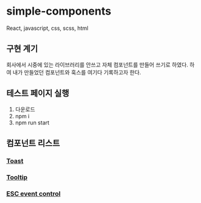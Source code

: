 # simple-components

React, javascript, css, scss, html

## 구현 계기

회사에서 시중에 있는 라이브러리를 안쓰고 자체 컴포넌트를 만들어 쓰기로 하였다.
하여 내가 만들었던 컴포넌트와 훅스를 여기다 기록하고자 한다.

## 테스트 페이지 실행

1. 다운로드
2. npm i
3. npm run start

## 컴포넌트 리스트

### [Toast](https://github.com/QuanJinLian/simple-components/tree/main/src/components/toast)

### [Tooltip](https://github.com/QuanJinLian/simple-components/tree/main/src/components/tooltip)

### [ESC event control](https://github.com/QuanJinLian/simple-components/tree/main/src/components/escEventContorl)

